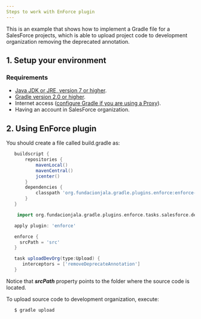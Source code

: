 ```yaml
---
Steps to work with EnForce plugin
---
```


This is an example that shows how to implement a Gradle file for a SalesForce projects, which is able to upload project code to development organization removing the deprecated annotation.

## 1. Setup your environment

### Requirements
 * [Java JDK or JRE, version 7 or higher](http://java.com/en/).
 * [Gradle version 2.0 or higher](https://gradle.org/docs/current/userguide/installation.html).
 * Internet access ([configure Gradle if you are using a Proxy](https://gradle.org/docs/current/userguide/build_environment.html)).
 * Having an account in SalesForce organization.

## 2. Using EnForce plugin

You should create a file called build.gradle as:

```groovy
   buildscript {
       repositories {
           mavenLocal()
           mavenCentral()
       	   jcenter()
       }
       dependencies {
           classpath 'org.fundacionjala.gradle.plugins.enforce:enforce-gradle-plugin:1.1.3'
       }
   }

    import org.fundacionjala.gradle.plugins.enforce.tasks.salesforce.deployment.Upload

   apply plugin: 'enforce'

   enforce {
     srcPath = 'src'
   }

   task uploadDevOrg(type:Upload) {
      interceptors = ['removeDeprecateAnnotation']
   }

```

Notice that ***srcPath*** property points to the folder where the source code is located.

To upload source code to development organization, execute:

```
   $ gradle upload
```
